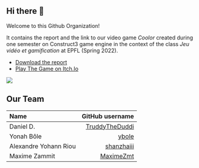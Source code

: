 <!-- <div align="center"> <img src="" align=center height=250px></img> <br> </div> -->

## Hi there 👋 
Welcome to this Github Organization!

It contains the report and the link to our video game *Coolor* created during one semester on Construct3 game engine in the context of the class *Jeu vidéo et gamification* at EPFL (Spring 2022).
- [Download the report](https://github.com/RabbitStudiosCH/.github/raw/main/Rapport_Jeu_Video_Coolor_Groupe_1.pdf)
- [Play The Game on Itch.Io](https://maximezmt.itch.io/coolor)
<a href=https://maximezmt.itch.io/coolor>
  <img src=https://user-images.githubusercontent.com/61186830/171508188-3a17eb2f-783a-4429-8334-4926b7dac4dd.png></img>
</a>


## Our Team
| Name                    |                                     GitHub username |
| :---------------------- | --------------------------------------------------: |
| Daniel D.               | [TruddyTheDuddi](https://github.com/TruddyTheDuddi) |
| Yonah Bôle              |                   [ybole](https://github.com/ybole) |
| Alexandre Yohann Riou   |         [shanzhaiii](https://github.com/shanzhaiii) |
| Maxime Zammit           |           [MaximeZmt](https://github.com/MaximeZmt) |

